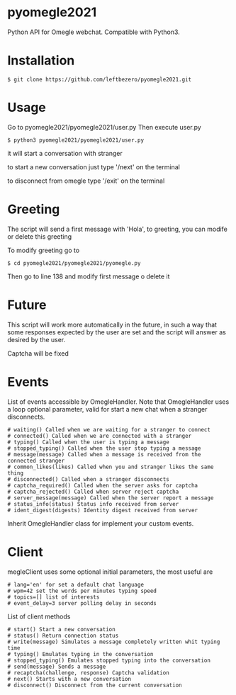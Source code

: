 # pyomegle2021
Python API for Omegle webchat. Compatible with Python3.
# Installation 
    $ git clone https://github.com/leftbezero/pyomegle2021.git
# Usage
Go to pyomegle2021/pyomegle2021/user.py
Then execute user.py

    $ python3 pyomegle2021/pyomegle2021/user.py
it will start a conversation with stranger

to start a new conversation just type '/next' on the terminal

to disconnect from omegle type '/exit' on the terminal

# Greeting
The script will send a first message with 'Hola', to greeting, you can modife or delete this greeting

To modify greeting go to 

    $ cd pyomegle2021/pyomegle2021/pyomegle.py

Then go to line 138 and modify first message o delete it

# Future
This script will work more automatically in the future, in such a way that some responses expected by the user are set and the script will answer as desired by the user.

Captcha will be fixed

# Events
List of events accessible by OmegleHandler. Note that OmegleHandler uses a loop optional parameter, valid for start a new chat when a stranger disconnects.

    # waiting() Called when we are waiting for a stranger to connect
    # connected() Called when we are connected with a stranger
    # typing() Called when the user is typing a message
    # stopped_typing() Called when the user stop typing a message
    # message(message) Called when a message is received from the connected stranger
    # common_likes(likes) Called when you and stranger likes the same thing
    # disconnected() Called when a stranger disconnects
    # captcha_required() Called when the server asks for captcha
    # captcha_rejected() Called when server reject captcha
    # server_message(message) Called when the server report a message
    # status_info(status) Status info received from server
    # ident_digest(digests) Identity digest received from server

Inherit OmegleHandler class for implement your custom events.
# Client

megleClient uses some optional initial parameters, the most useful are

    # lang='en' for set a default chat language
    # wpm=42 set the words per minutes typing speed
    # topics=[] list of interests
    # event_delay=3 server polling delay in seconds

List of client methods

    # start() Start a new conversation
    # status() Return connection status
    # write(message) Simulates a message completely written whit typing time
    # typing() Emulates typing in the conversation
    # stopped_typing() Emulates stopped typing into the conversation
    # send(message) Sends a message
    # recaptcha(challenge, response) Captcha validation
    # next() Starts with a new conversation
    # disconnect() Disconnect from the current conversation

